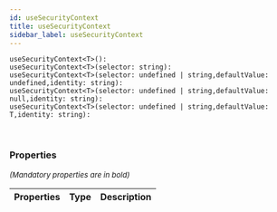 ```yaml
---
id: useSecurityContext
title: useSecurityContext
sidebar_label: useSecurityContext
---
```


```tsx
useSecurityContext<T>(): 
useSecurityContext<T>(selector: string): 
useSecurityContext<T>(selector: undefined | string,defaultValue: undefined,identity: string): 
useSecurityContext<T>(selector: undefined | string,defaultValue: null,identity: string): 
useSecurityContext<T>(selector: undefined | string,defaultValue: T,identity: string): 
```
<br/>



### Properties

<font size="2"><i>(Mandatory properties are in bold)</i></font>

| Properties | Type | Description |
| --------- | ---- | ----------- |
